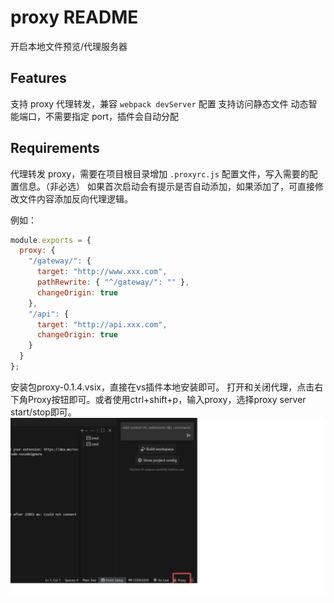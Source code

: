 # proxy README

开启本地文件预览/代理服务器

## Features

支持 proxy 代理转发，兼容 `webpack devServer` 配置
支持访问静态文件
动态智能端口，不需要指定 port，插件会自动分配

## Requirements

代理转发 proxy，需要在项目根目录增加 `.proxyrc.js` 配置文件，写入需要的配置信息。（非必选）
如果首次启动会有提示是否自动添加，如果添加了，可直接修改文件内容添加反向代理逻辑。

例如：

```javascript
module.exports = {
  proxy: {
    "/gateway/": {
      target: "http://www.xxx.com",
      pathRewrite: { "^/gateway/": "" },
      changeOrigin: true
    },
    "/api": {
      target: "http://api.xxx.com",
      changeOrigin: true
    }
  }
};
```
安装包proxy-0.1.4.vsix，直接在vs插件本地安装即可。
打开和关闭代理，点击右下角Proxy按钮即可。或者使用ctrl+shift+p，输入proxy，选择proxy server start/stop即可。
![alt text](1.png)